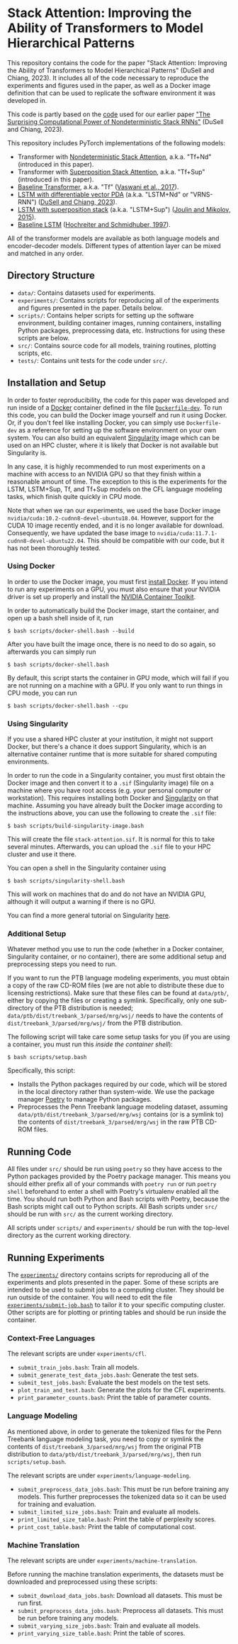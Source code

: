 # Stack Attention: Improving the Ability of Transformers to Model Hierarchical Patterns

This repository contains the code for the paper "Stack Attention: Improving
the Ability of Transformers to Model Hierarchical Patterns" (DuSell and
Chiang, 2023). It includes all of the code necessary to reproduce the
experiments and figures used in the paper, as well as a Docker image definition
that can be used to replicate the software environment it was developed in.

This code is partly based on the
[code](https://github.com/bdusell/nondeterministic-stack-rnn)
used for our earlier paper
["The Surprising Computational Power of Nondeterministic Stack RNNs"](https://arxiv.org/abs/2210.01343)
(DuSell and Chiang, 2023).

This repository includes PyTorch implementations of the following models:

* Transformer with
  [Nondeterministic Stack Attention](src/stack_attention/nondeterministic.py),
  a.k.a. "Tf+Nd" (introduced in this paper).
* Transformer with
  [Superposition Stack Attention](src/stack_attention/superposition.py),
  a.k.a. "Tf+Sup" (introduced in this paper).
* [Baseline Transformer](src/transformer_model/),
  a.k.a. "Tf"
  ([Vaswani et al., 2017](https://arxiv.org/abs/1706.03762)).
* [LSTM with differentiable vector PDA](src/stack_rnn_models/vector_nondeterministic_stack.py)
  (a.k.a. "LSTM+Nd" or "VRNS-RNN")
  ([DuSell and Chiang, 2023](https://arxiv.org/abs/2210.01343)).
* [LSTM with superposition stack](src/stack_rnn_models/joulin_mikolov.py)
  (a.k.a. "LSTM+Sup")
  ([Joulin and Mikolov, 2015](https://arxiv.org/abs/1503.01007)).
* [Baseline LSTM](src/torch_unidirectional/rnn.py)
  ([Hochreiter and Schmidhuber, 1997](https://www.researchgate.net/publication/13853244_Long_Short-term_Memory)).

All of the transformer models are available as both language models and
encoder-decoder models. Different types of attention layer can be mixed and
matched in any order.

## Directory Structure

* `data/`: Contains datasets used for experiments.
* `experiments/`: Contains scripts for reproducing all of the experiments and
  figures presented in the paper. Details below.
* `scripts/`: Contains helper scripts for setting up the software environment,
  building container images, running containers, installing Python packages,
  preprocessing data, etc. Instructions for using these scripts are below.
* `src/`: Contains source code for all models, training routines, plotting
  scripts, etc.
* `tests/`: Contains unit tests for the code under `src/`.

## Installation and Setup

In order to foster reproducibility, the code for this paper was developed and
run inside of a [Docker](https://www.docker.com/) container defined in the file
[`Dockerfile-dev`](Dockerfile-dev). To run this code, you can build the
Docker image yourself and run it using Docker. Or, if you don't feel like
installing Docker, you can simply use `Dockerfile-dev` as a reference for
setting up the software environment on your own system. You can also build
an equivalent [Singularity](https://sylabs.io/docs/#singularity) image which
can be used on an HPC cluster, where it is likely that Docker is not available
but Singularity is.

In any case, it is highly recommended to run most experiments on a machine with
access to an NVIDIA GPU so that they finish within a reasonable amount of time.
The exception to this is the experiments for the LSTM, LSTM+Sup, Tf, and Tf+Sup
models on the CFL language modeling tasks, which finish quite quickly in CPU
mode.

Note that when we ran our experiments, we used the base Docker image
`nvidia/cuda:10.2-cudnn8-devel-ubuntu18.04`. However, support for the CUDA 10
image recently ended, and it is no longer available for download. Consequently,
we have updated the base image to
`nvidia/cuda:11.7.1-cudnn8-devel-ubuntu22.04`. This should be compatible with
our code, but it has not been thoroughly tested.

### Using Docker

In order to use the Docker image, you must first
[install Docker](https://www.docker.com/get-started).
If you intend to run any experiments on a GPU, you must also ensure that your
NVIDIA driver is set up properly and install the
[NVIDIA Container Toolkit](https://docs.nvidia.com/datacenter/cloud-native/container-toolkit/install-guide.html).

In order to automatically build the Docker image, start the container, and open
up a bash shell inside of it, run

    $ bash scripts/docker-shell.bash --build

After you have built the image once, there is no need to do so again, so
afterwards you can simply run

    $ bash scripts/docker-shell.bash

By default, this script starts the container in GPU mode, which will fail if
you are not running on a machine with a GPU. If you only want to run things in
CPU mode, you can run

    $ bash scripts/docker-shell.bash --cpu

### Using Singularity

If you use a shared HPC cluster at your institution, it might not support
Docker, but there's a chance it does support Singularity, which is an
alternative container runtime that is more suitable for shared computing
environments.

In order to run the code in a Singularity container, you must first obtain the
Docker image and then convert it to a `.sif` (Singularity image) file on a
machine where you have root access (e.g. your personal computer or
workstation). This requires installing both Docker and
[Singularity](https://docs.sylabs.io/guides/latest/user-guide/quick_start.html)
on that machine. Assuming you have already built the Docker image according to
the instructions above, you can use the following to create the `.sif` file:

    $ bash scripts/build-singularity-image.bash

This will create the file `stack-attention.sif`. It is normal for this to take
several minutes. Afterwards, you can upload the `.sif` file to your HPC cluster
and use it there.

You can open a shell in the Singularity container using

    $ bash scripts/singularity-shell.bash

This will work on machines that do and do not have an NVIDIA GPU, although it
will output a warning if there is no GPU.

You can find a more general tutorial on Singularity
[here](https://github.com/bdusell/singularity-tutorial).

### Additional Setup

Whatever method you use to run the code (whether in a Docker container,
Singularity container, or no container), there are some additional setup and
preprocessing steps you need to run.

If you want to run the PTB language modeling experiments, you must obtain a
copy of the raw CD-ROM files (we are not able to distribute these due to
licensing restrictions). Make sure that these files can be found at
`data/ptb/`, either by copying the files or creating a symlink. Specifically,
only one sub-directory of the PTB distribution is needed;
`data/ptb/dist/treebank_3/parsed/mrg/wsj/` needs to have the contents of
`dist/treebank_3/parsed/mrg/wsj/` from the PTB distribution.

The following script will take care some setup tasks for you (if you are using
a container, you must run this *inside the container shell*):

    $ bash scripts/setup.bash

Specifically, this script:

* Installs the Python packages required by our code, which will be stored in
  the local directory rather than system-wide. We use the package manager
  [Poetry](https://python-poetry.org/) to manage Python packages.
* Preprocesses the Penn Treebank language modeling dataset, assuming
  `data/ptb/dist/treebank_3/parsed/mrg/wsj` contains (or is a symlink
  to) the contents of `dist/treebank_3/parsed/mrg/wsj` in the raw PTB CD-ROM
  files.

## Running Code

All files under `src/` should be run using `poetry` so they have access to the
Python packages provided by the Poetry package manager. This means you should
either prefix all of your commands with `poetry run` or run `poetry shell`
beforehand to enter a shell with Poetry's virtualenv enabled all the time. You
should run both Python and Bash scripts with Poetry, because the Bash scripts
might call out to Python scripts. All Bash scripts under `src/` should be run
with `src/` as the current working directory.

All scripts under `scripts/` and `experiments/` should be run with the
top-level directory as the current working directory.

## Running Experiments

The [`experiments/`](experiments) directory contains scripts for reproducing
all of the experiments and plots presented in the paper. Some of these scripts
are intended to be used to submit jobs to a computing cluster. They should be
run outside of the container. You will need to edit the file
[`experiments/submit-job.bash`](experiments/submit-job.bash)
to tailor it to your specific computing cluster. Other scripts are for plotting
or printing tables and should be run inside the container.

### Context-Free Languages

The relevant scripts are under `experiments/cfl`.

* `submit_train_jobs.bash`: Train all models.
* `submit_generate_test_data_jobs.bash`: Generate the test sets.
* `submit_test_jobs.bash`: Evaluate the best models on the test sets.
* `plot_train_and_test.bash`: Generate the plots for the CFL experiments.
* `print_parameter_counts.bash`: Print the table of parameter counts.

### Language Modeling

As mentioned above, in order to generate the tokenized files for the Penn
Treebank language modeling task, you need to copy or symlink the contents
of `dist/treebank_3/parsed/mrg/wsj` from the original PTB distribution to
`data/ptb/dist/treebank_3/parsed/mrg/wsj`, then run `scripts/setup.bash`.

The relevant scripts are under `experiments/language-modeling`.

* `submit_preprocess_data_jobs.bash`: This must be run before training any
  models. This further preprocesses the tokenized data so it can be used for
  training and evaluation.
* `submit_limited_size_jobs.bash`: Train and evaluate all models.
* `print_limited_size_table.bash`: Print the table of perplexity scores.
* `print_cost_table.bash`: Print the table of computational cost.

### Machine Translation

The relevant scripts are under `experiments/machine-translation`.

Before running the machine translation experiments, the datasets must be
downloaded and preprocessed using these scripts:

* `submit_download_data_jobs.bash`: Download all datasets. This must be run
  first.
* `submit_preprocess_data_jobs.bash`: Preprocess all datasets. This must be run
  before training any models.
* `submit_varying_size_jobs.bash`: Train and evaluate all models.
* `print_varying_size_table.bash`: Print the table of scores.
